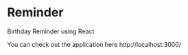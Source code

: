 # Reminder

Birthday Reminder using React

You can check out the application here http://localhost:3000/
